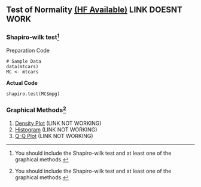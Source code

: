## Test of Normality [(HF Available)]([SC]-Descriptive-Analytics/[SC]-Probability-Distribution-and-Data-Modeling/[HF]-Outlier-Identification-and-Test-of-Normality.md) LINK DOESNT WORK
### Shapiro-wilk test[^1]
Preparation Code
```
# Sample Data
data(mtcars)
MC <- mtcars
```
**Actual Code**
```
shapiro.test(MC$mpg)
```
### Graphical Methods[^1]
1. [Density Plot]([SC]-Descriptive-Analytics/[SC]-Data-Visualisation/[M]-Density-Plot.md) (LINK NOT WORKING)
2. [Histogram]([SC]-Descriptive-Analytics/[SC]-Data-Visualisation/[M]-Histogram-&-Frequency-Table.md) (LINK NOT WORKING)
3. [Q-Q Plot]([SC]-Descriptive-Analytics/[SC]-Data-Visualisation/[M]-Q-Q-Plot.md) (LINK NOT WORKING)
[^1]: You should include the Shapiro-wilk test and at least one of the graphical methods.
